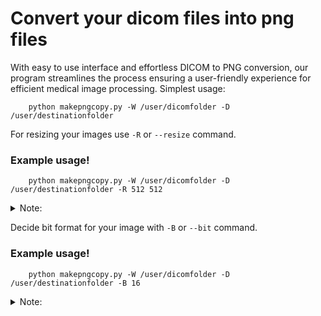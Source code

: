 # Convert your dicom files into png files
With easy to use interface and effortless DICOM to PNG conversion, our program streamlines the process ensuring a user-friendly experience for efficient medical image processing.
Simplest usage:
```
    python makepngcopy.py -W /user/dicomfolder -D /user/destinationfolder
```

For resizing your images use `-R` or `--resize` command.

### Example usage!
```
    python makepngcopy.py -W /user/dicomfolder -D /user/destinationfolder -R 512 512
```
<details>
<summary>Note:</summary>
Requires 2 arguments. X value and Y value
</details>

Decide bit format for your image with `-B` or `--bit` command.
### Example usage!
```
    python makepngcopy.py -W /user/dicomfolder -D /user/destinationfolder -B 16
```
<details>
<summary>Note:</summary>
    Only 8 bit grayscale, 16 bit grayscale and 24 bit RGB is available.
    Default bit format is **24 RGB**. 
    Updates will be made to the application.
</details>